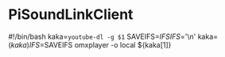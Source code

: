 # PiSoundLinkClient

#!/bin/bash
kaka=`youtube-dl -g $1`
SAVEIFS=$IFS
IFS=$'\n'
kaka=($kaka)
IFS=$SAVEIFS
omxplayer -o local ${kaka[1]}
